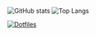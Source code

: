 ![GitHub stats](https://github-readme-stats.vercel.app/api?username=KevinDanne&show_icons=true&theme=dracula)
![Top Langs](https://github-readme-stats.vercel.app/api/top-langs/?username=KevinDanne&_count=8&theme=dracula)


[![Dotfiles](https://github-readme-stats.vercel.app/api/pin/?username=KevinDanne&repo=dotfiles&theme=dracula)](https://github.com/ryonicfire/dotfiles)
